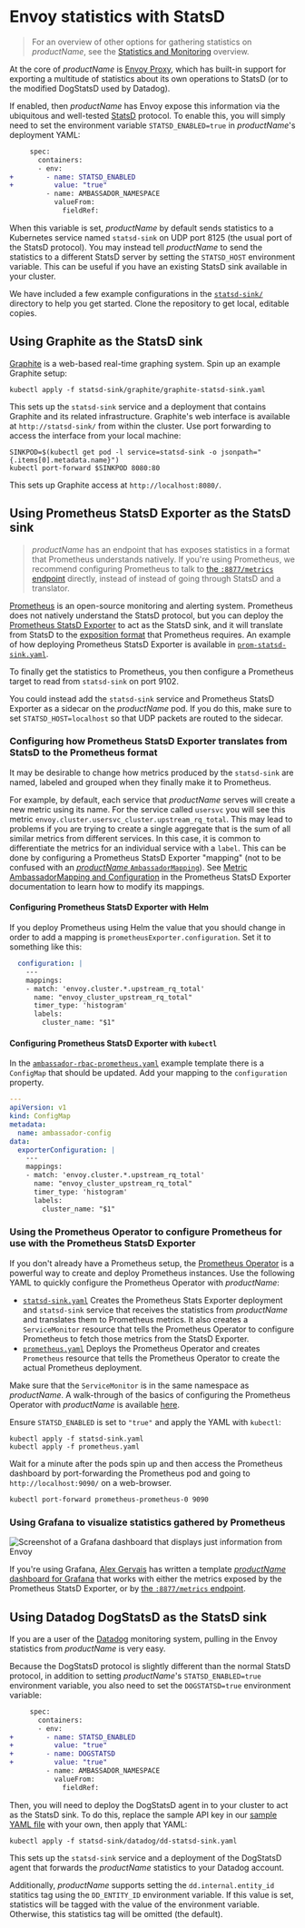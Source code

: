 # Envoy statistics with StatsD

> For an overview of other options for gathering statistics on
> $productName$, see the [Statistics and Monitoring](../) overview.

At the core of $productName$ is [Envoy Proxy][], which has built-in
support for exporting a multitude of statistics about its own
operations to StatsD (or to the modified DogStatsD used by Datadog).

[Envoy Proxy]: https://www.envoyproxy.io

If enabled, then $productName$ has Envoy expose this information via the
ubiquitous and well-tested [StatsD](https://github.com/etsy/statsd)
protocol.  To enable this, you will simply need to set the environment
variable `STATSD_ENABLED=true` in $productName$'s deployment YAML:

```diff
     spec:
       containers:
       - env:
+        - name: STATSD_ENABLED
+          value: "true"
         - name: AMBASSADOR_NAMESPACE
           valueFrom:
             fieldRef:
```

When this variable is set, $productName$ by default sends statistics to a
Kubernetes service named `statsd-sink` on UDP port 8125 (the usual
port of the StatsD protocol).  You may instead tell $productName$ to send
the statistics to a different StatsD server by setting the
`STATSD_HOST` environment variable.  This can be useful if you have an
existing StatsD sink available in your cluster.

We have included a few example configurations in the
[`statsd-sink/`][] directory to help you get started.  Clone the
repository to get local, editable copies.

[`statsd-sink/`]: https://github.com/emissary-ingress/emissary/tree/$branch$/deployments/statsd-sink

## Using Graphite as the StatsD sink

[Graphite][] is a web-based real-time graphing system.  Spin up an
example Graphite setup:

[Graphite]: http://graphite.readthedocs.org/

```
kubectl apply -f statsd-sink/graphite/graphite-statsd-sink.yaml
```

This sets up the `statsd-sink` service and a deployment that contains
Graphite and its related infrastructure.  Graphite's web interface is
available at `http://statsd-sink/` from within the cluster.  Use port
forwarding to access the interface from your local machine:

```
SINKPOD=$(kubectl get pod -l service=statsd-sink -o jsonpath="{.items[0].metadata.name}")
kubectl port-forward $SINKPOD 8080:80
```

This sets up Graphite access at `http://localhost:8080/`.

## Using Prometheus StatsD Exporter as the StatsD sink

> $productName$ has an endpoint that has exposes statistics in a format
> that Prometheus understands natively.  If you're using Prometheus,
> we recommend configuring Prometheus to talk to [the `:8877/metrics`
> endpoint][] directly, instead of instead of going through StatsD and
> a translator.

[the `:8877/metrics` endpoint]: ../8877-metrics

[Prometheus][] is an open-source monitoring and alerting system.
Prometheus does not natively understand the StatsD protocol, but you
can deploy the [Prometheus StatsD Exporter][] to act as the StatsD
sink, and it will translate from StatsD to the [exposition format][]
that Prometheus requires.  An example of how deploying Prometheus
StatsD Exporter is available in [`prom-statsd-sink.yaml`][].

[Prometheus]: https://prometheus.io/
[Prometheus StatsD Exporter]: https://github.com/prometheus/statsd_exporter
[exposition format]: https://prometheus.io/docs/instrumenting/exposition_formats/
[`prom-statsd-sink.yaml`]: https://github.com/emissary-ingress/emissary/blob/$branch$/deployments/statsd-sink/prometheus/prom-statsd-sink.yaml

To finally get the statistics to Prometheus, you then configure a
Prometheus target to read from `statsd-sink` on port 9102.

You could instead add the `statsd-sink` service and Prometheus StatsD
Exporter as a sidecar on the $productName$ pod.  If you do this, make
sure to set `STATSD_HOST=localhost` so that UDP packets are routed to
the sidecar.

### Configuring how Prometheus StatsD Exporter translates from StatsD to the Prometheus format

It may be desirable to change how metrics produced by the
`statsd-sink` are named, labeled and grouped when they finally make it
to Prometheus.

For example, by default, each service that $productName$ serves will
create a new metric using its name.  For the service called `usersvc`
you will see this metric
`envoy.cluster.usersvc_cluster.upstream_rq_total`.  This may lead to
problems if you are trying to create a single aggregate that is the
sum of all similar metrics from different services.  In this case, it
is common to differentiate the metrics for an individual service with
a `label`.  This can be done by configuring a Prometheus StatsD
Exporter "mapping" (not to be confused with an [$productName$
`AmbassadorMapping`][AmbassadorMappings]).  See [Metric AmbassadorMapping and Configuration][] in
the Prometheus StatsD Exporter documentation to learn how to modify
its mappings.

[AmbassadorMappings]: ../../../using/mappings
[Metric AmbassadorMapping and Configuration]: https://github.com/prometheus/statsd_exporter/tree/v0.6.0#metric-mapping-and-configuration

#### Configuring Prometheus StatsD Exporter with Helm

If you deploy Prometheus using Helm the value that you should change
in order to add a mapping is `prometheusExporter.configuration`.  Set
it to something like this:

```yaml
  configuration: |
    ---
    mappings:
    - match: 'envoy.cluster.*.upstream_rq_total'
      name: "envoy_cluster_upstream_rq_total"
      timer_type: 'histogram'
      labels:
        cluster_name: "$1"
```

#### Configuring Prometheus StatsD Exporter with `kubectl`

In the [`ambassador-rbac-prometheus.yaml`][] example template there is
a `ConfigMap` that should be updated.  Add your mapping to the
`configuration` property.

[`ambassador-rbac-prometheus.yaml`]: https://app.getambassador.io/yaml/ambassador-docs/latest/ambassador/ambassador-rbac-prometheus.yaml

```yaml
---
apiVersion: v1
kind: ConfigMap
metadata:
  name: ambassador-config
data:
  exporterConfiguration: |
    ---
    mappings:
    - match: 'envoy.cluster.*.upstream_rq_total'
      name: "envoy_cluster_upstream_rq_total"
      timer_type: 'histogram'
      labels:
        cluster_name: "$1"
```

### Using the Prometheus Operator to configure Prometheus for use with the Prometheus StatsD Exporter

If you don't already have a Prometheus setup, the [Prometheus
Operator][] is a powerful way to create and deploy Prometheus
instances.  Use the following YAML to quickly configure the Prometheus
Operator with $productName$:

- [`statsd-sink.yaml`][] Creates the Prometheus Stats Exporter
  deployment and `statsd-sink` service that receives the statistics
  from $productName$ and translates them to Prometheus metrics.  It also
  creates a `ServiceMonitor` resource that tells the Prometheus
  Operator to configure Prometheus to fetch those metrics from the
  StatsD Exporter.
- [`prometheus.yaml`][] Deploys the Prometheus Operator and creates
  `Prometheus` resource that tells the Prometheus Operator to create
  the actual Prometheus deployment.

[Prometheus operator]: https://github.com/coreos/prometheus-operator
[`statsd-sink.yaml`]: https://github.com/emissary-ingress/emissary/blob/$branch$/deployments/statsd-sink/prometheus/statsd-sink.yaml
[`prometheus.yaml`]: https://github.com/emissary-ingress/emissary/blob/$branch$/deployments/statsd-sink/prometheus/prometheus.yaml

Make sure that the `ServiceMonitor` is in the same namespace as
$productName$.  A walk-through of the basics of configuring the
Prometheus Operator with $productName$ is available
[here](http://www.datawire.io/faster/ambassador-prometheus/).

Ensure `STATSD_ENABLED` is set to `"true"` and apply the YAML with
`kubectl`:

```
kubectl apply -f statsd-sink.yaml
kubectl apply -f prometheus.yaml
```

Wait for a minute after the pods spin up and then access the
Prometheus dashboard by port-forwarding the Prometheus pod and going
to `http://localhost:9090/` on a web-browser.

```
kubectl port-forward prometheus-prometheus-0 9090
```

### Using Grafana to visualize statistics gathered by Prometheus

![Screenshot of a Grafana dashboard that displays just information from Envoy](../../../../images/grafana.png)

If you're using Grafana, [Alex Gervais][] has written a template
[$productName$ dashboard for Grafana][] that works with either the
metrics exposed by the Prometheus StatsD Exporter, or by [the
`:8877/metrics` endpoint][].

[Alex Gervais]: https://twitter.com/alex_gervais
[$productName$ dashboard for Grafana]: https://grafana.com/dashboards/4698

## Using Datadog DogStatsD as the StatsD sink

If you are a user of the [Datadog][] monitoring system, pulling in the
Envoy statistics from $productName$ is very easy.

[Datadog]: https://www.datadoghq.com/

Because the DogStatsD protocol is slightly different than the normal
StatsD protocol, in addition to setting $productName$'s
`STATSD_ENABLED=true` environment variable, you also need to set the
`DOGSTATSD=true` environment variable:

```diff
     spec:
       containers:
       - env:
+        - name: STATSD_ENABLED
+          value: "true"
+        - name: DOGSTATSD
+          value: "true"
         - name: AMBASSADOR_NAMESPACE
           valueFrom:
             fieldRef:
```

Then, you will need to deploy the DogStatsD agent in to your cluster
to act as the StatsD sink.  To do this, replace the sample API key in
our [sample YAML file][`dd-statsd-sink.yaml`] with your own, then
apply that YAML:

[`dd-statsd-sink.yaml`]: https://github.com/emissary-ingress/emissary/blob/$branch$/deployments/statsd-sink/datadog/dd-statsd-sink.yaml

```
kubectl apply -f statsd-sink/datadog/dd-statsd-sink.yaml
```

This sets up the `statsd-sink` service and a deployment of the
DogStatsD agent that forwards the $productName$ statistics to your
Datadog account.

Additionally, $productName$ supports setting the `dd.internal.entity_id`
statitics tag using the `DD_ENTITY_ID` environment variable. If this value
is set, statistics will be tagged with the value of the environment variable.
Otherwise, this statistics tag will be omitted (the default).
